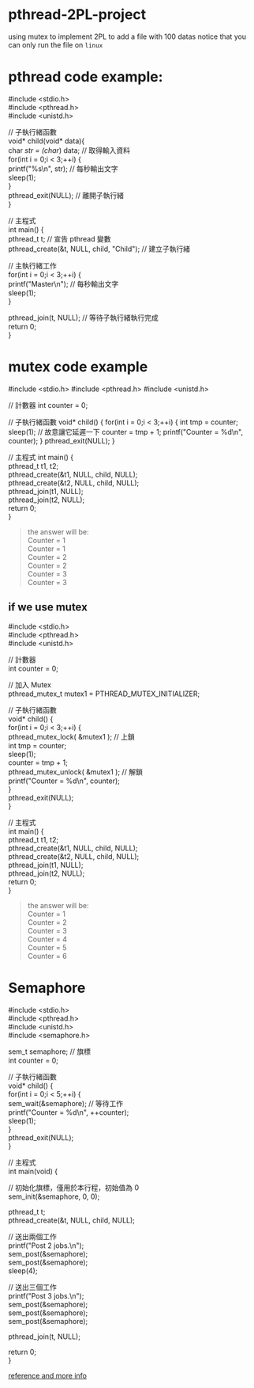 # pthread-2PL-project

using mutex to implement 2PL to add a file with 100 datas
notice that you can only run the file on `linux`

pthread code example:
=================================
#include <stdio.h><br>
#include <pthread.h><br>
#include <unistd.h><br>

// 子執行緒函數<br>
void* child(void* data){<br>
  char *str = (char*) data; // 取得輸入資料<br>
  for(int i = 0;i < 3;++i) {<br>
    printf("%s\n", str); // 每秒輸出文字<br>
    sleep(1);<br>
  }<br>
  pthread_exit(NULL); // 離開子執行緒<br>
}<br>

// 主程式<br>
int main() {<br>
  pthread_t t; // 宣告 pthread 變數<br>
  pthread_create(&t, NULL, child, "Child"); // 建立子執行緒<br>

  // 主執行緒工作<br>
  for(int i = 0;i < 3;++i) {<br>
    printf("Master\n"); // 每秒輸出文字<br>
    sleep(1);<br>
  }<br>

  pthread_join(t, NULL); // 等待子執行緒執行完成<br>
  return 0;<br>
}<br>


mutex code example
==
#include <stdio.h>
#include <pthread.h>
#include <unistd.h>

// 計數器
int counter = 0;

// 子執行緒函數
void* child() {
  for(int i = 0;i < 3;++i) {
    int tmp = counter;
    sleep(1); // 故意讓它延遲一下
    counter = tmp + 1;
    printf("Counter = %d\n", counter);
  }
  pthread_exit(NULL);
}

// 主程式
int main() {<br>
  pthread_t t1, t2;<br>
  pthread_create(&t1, NULL, child, NULL);<br>
  pthread_create(&t2, NULL, child, NULL);<br>
  pthread_join(t1, NULL);<br>
  pthread_join(t2, NULL);<br>
  return 0;<br>
}<br>

>the answer will be:<br>
Counter = 1<br>
Counter = 1<br>
Counter = 2<br>
Counter = 2<br>
Counter = 3<br>
Counter = 3<br>

if we use mutex
--
#include <stdio.h><br>
#include <pthread.h><br>
#include <unistd.h><br>

// 計數器<br>
int counter = 0;<br>

// 加入 Mutex<br>
pthread_mutex_t mutex1 = PTHREAD_MUTEX_INITIALIZER;<br>

// 子執行緒函數<br>
void* child() {<br>
  for(int i = 0;i < 3;++i) {<br>
    pthread_mutex_lock( &mutex1 ); // 上鎖<br>
    int tmp = counter;<br>
    sleep(1);<br>
    counter = tmp + 1;<br>
    pthread_mutex_unlock( &mutex1 ); // 解鎖<br>
    printf("Counter = %d\n", counter);<br>
  }<br>
  pthread_exit(NULL);<br>
}<br>

// 主程式<br>
int main() {<br>
  pthread_t t1, t2;<br>
  pthread_create(&t1, NULL, child, NULL);<br>
  pthread_create(&t2, NULL, child, NULL);<br>
  pthread_join(t1, NULL);<br>
  pthread_join(t2, NULL);<br>
  return 0;<br>
}<br>

>the answer will be:<br>
Counter = 1<br>
Counter = 2<br>
Counter = 3<br>
Counter = 4<br>
Counter = 5<br>
Counter = 6<br>

Semaphore 
==
#include <stdio.h> <br>
#include <pthread.h><br>
#include <unistd.h><br>
#include <semaphore.h><br>

sem_t semaphore; // 旗標<br>
int counter = 0;<br>

// 子執行緒函數<br>
void* child() {<br>
  for(int i = 0;i < 5;++i) {<br>
    sem_wait(&semaphore); // 等待工作<br>
    printf("Counter = %d\n", ++counter);<br>
    sleep(1);<br>
  }<br>
  pthread_exit(NULL);<br>
}<br>

// 主程式<br>
int main(void) {<br>

  // 初始化旗標，僅用於本行程，初始值為 0<br>
  sem_init(&semaphore, 0, 0);<br>

  pthread_t t;<br>
  pthread_create(&t, NULL, child, NULL);<br>

  // 送出兩個工作<br>
  printf("Post 2 jobs.\n");<br>
  sem_post(&semaphore);<br>
  sem_post(&semaphore);<br>
  sleep(4);<br>

  // 送出三個工作<br>
  printf("Post 3 jobs.\n");<br>
  sem_post(&semaphore);<br>
  sem_post(&semaphore);<br>
  sem_post(&semaphore);<br>

  pthread_join(t, NULL);<br>

  return 0;<br>
}<br>

[reference and more info](https://blog.gtwang.org/programming/pthread-multithreading-programming-in-c-tutorial/)
